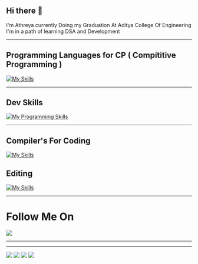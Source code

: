 ## Hi there 👋

I'm Athreya currently Doing my Graduation At Aditya College Of Engineering
<br/>
I'm in a path of learning DSA and Development
<hr/>

## Programming Languages for CP ( Compititive Programming )

[![My Skills](https://skillicons.dev/icons?i=c,cpp,py,java&theme=dark)](https://skillicons.dev)

<hr/>

## Dev Skills

[![My Programming Skills](https://skillicons.dev/icons?i=html,css,js,git,github,bootstrap,mongodb,mysql,nodejs,react,npm&theme=dark)](https://skillicons.dev)

<hr/>

## Compiler's For Coding

[![My Skills](https://skillicons.dev/icons?i=vscode,idea,pycharm,sublime&theme=dark)](https://skillicons.dev)

## Editing 

[![My Skills](https://skillicons.dev/icons?i=ps,pr&theme=dark)](https://skillicons.dev)

<hr/>

<h1>Follow Me On </h1>
<a href="https://www.linkedin.com/in/athreya-akondi-/">
  <img src="https://skillicons.dev/icons?i=linkedin"/>
</a>

<hr/>
<hr/>

![](http://github-profile-summary-cards.vercel.app/api/cards/profile-details?username=akondi-athreya&theme=2077)
![](http://github-profile-summary-cards.vercel.app/api/cards/repos-per-language?username=akondi-athreya&theme=2077)
![](http://github-profile-summary-cards.vercel.app/api/cards/most-commit-language?username=akondi-athreya&theme=2077)
![](http://github-profile-summary-cards.vercel.app/api/cards/stats?username=akondi-athreya&theme=2077)
